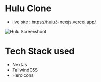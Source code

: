# Hulu Clone
- live site : https://hulu3-nextjs.vercel.app/

![Hulu Screenshoot](./public/hulu-screenshoot.png)

# Tech Stack used
- NextJs
- TailwindCSS
- Heroicons
